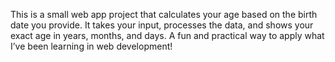 This is a small web app project that calculates your age based on the birth date you provide. It takes your input, processes the data, and shows your exact age in years, months, and days. A fun and practical way to apply what I’ve been learning in web development!
